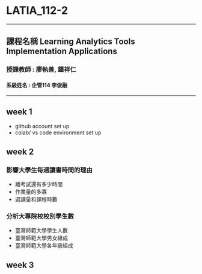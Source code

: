 # LATIA_112-2
----
## 課程名稱 Learning Analytics Tools Implementation Applications
### 授課教師 : 廖執善, 鍾祥仁
#### 系級姓名 : 企管114 李俊融
----

## week 1
- github account set up
- colab/ vs code environment set up

## week 2
### 影響大學生每週讀書時間的理由
- 離考試還有多少時間
- 作業量的多寡
- 選課量和課程時數
### 分析大專院校校別學生數
- 臺灣師範大學學生人數
- 臺灣師範大學男女組成
- 臺灣師範大學各年級組成

## week 3 

